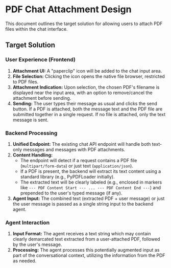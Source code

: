# PDF Chat Attachment Design

This document outlines the target solution for allowing users to attach PDF files within the chat interface.

## Target Solution

### User Experience (Frontend)

1.  **Attachment UI:** A "paperclip" icon will be added to the chat input area.
2.  **File Selection:** Clicking the icon opens the native file browser, restricted to PDF files.
3.  **Attachment Indication:** Upon selection, the chosen PDF's filename is displayed near the input area, with an option to remove/cancel the attachment before sending.
4.  **Sending:** The user types their message as usual and clicks the send button. If a PDF is attached, both the message text and the PDF file are submitted together in a single request. If no file is attached, only the text message is sent.

### Backend Processing

1.  **Unified Endpoint:** The existing chat API endpoint will handle both text-only messages and messages with PDF attachments.
2.  **Content Handling:**
    *   The endpoint will detect if a request contains a PDF file (`multipart/form-data`) or just text (`application/json`).
    *   If a PDF is present, the backend will extract its text content using a standard library (e.g., PyPDFLoader initially).
    *   The extracted text will be clearly labeled (e.g., enclosed in markers like `--- PDF Content Start --- ... --- PDF Content End ---`) and prepended to the user's typed message (if any).
3.  **Agent Input:** The combined text (extracted PDF + user message) or just the user message is passed as a single string input to the backend agent.

### Agent Interaction

1.  **Input Format:** The agent receives a text string which may contain clearly demarcated text extracted from a user-attached PDF, followed by the user's message.
2.  **Processing:** The agent processes this potentially augmented input as part of the conversational context, utilizing the information from the PDF as needed. 